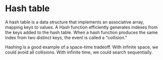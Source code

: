 Hash table
==========

A hash table is a data structure that implements an associative array, mapping keys to values. A Hash function efficiently generates indexes from the keys added to the hash table. When a hash function produces the same index from two distinct keys, the event is called a "collision."

Hashing is a good example of a space-time tradeoff. With infinite space, we could avoid all collisions. With infinite time, we could search sequentially.
